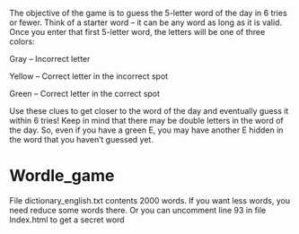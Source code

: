 The objective of the game is to guess the 5-letter word of the day in 6 tries or fewer. Think of a starter word – it can be any word as long as it is valid. Once you enter that first 5-letter word, the letters will be one of three colors:

Gray – Incorrect letter

Yellow – Correct letter in the incorrect spot

Green – Correct letter in the correct spot

Use these clues to get closer to the word of the day and eventually guess it within 6 tries! Keep in mind that there may be double letters in the word of the day. So, even if you have a green E, you may have another E hidden in the word that you haven’t guessed yet.
# Wordle_game
File dictionary_english.txt contents 2000 words.
If you want less words, you need reduce some words there.
Or you can uncomment line 93 
in file Index.html <!--<p>Secret Word: {{ secret_word }}</p>-->
to get a secret word
